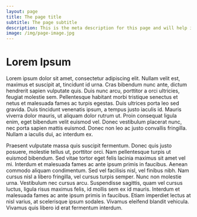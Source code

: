 ```yaml
---
layout: page
title: The page title
subtitle: The page subtitle
description: This is the meta description for this page and will help it appear in search engines
image: /img/page-image.jpg
---
```


# Lorem Ipsum

Lorem ipsum dolor sit amet, consectetur adipiscing elit. Nullam velit est, maximus et suscipit at, tincidunt id urna. Cras bibendum nunc ante, dictum hendrerit sapien vulputate quis. Duis nunc arcu, porttitor a orci ultricies, feugiat molestie sem. Pellentesque habitant morbi tristique senectus et netus et malesuada fames ac turpis egestas. Duis ultrices porta leo sed gravida. Duis tincidunt venenatis ipsum, a tempus justo iaculis id. Mauris viverra dolor mauris, ut aliquam dolor rutrum ut. Proin consequat ligula enim, eget bibendum velit euismod vel. Donec vestibulum placerat nunc, nec porta sapien mattis euismod. Donec non leo ac justo convallis fringilla. Nullam a iaculis dui, ac interdum ex.

Praesent vulputate massa quis suscipit fermentum. Donec quis justo posuere, molestie tellus ut, porttitor orci. Nam pellentesque turpis ut euismod bibendum. Sed vitae tortor eget felis lacinia maximus sit amet vel mi. Interdum et malesuada fames ac ante ipsum primis in faucibus. Aenean commodo aliquam condimentum. Sed vel facilisis nisl, vel finibus nibh. Nam cursus nisl a libero fringilla, vel cursus turpis semper. Nunc non molestie urna. Vestibulum nec cursus arcu. Suspendisse sagittis, quam vel cursus luctus, ligula risus maximus felis, id mollis sem ex id mauris. Interdum et malesuada fames ac ante ipsum primis in faucibus. Etiam imperdiet lectus at nisl varius, at scelerisque ipsum sodales. Vivamus eleifend blandit vehicula. Vivamus quis libero id erat fermentum interdum.
